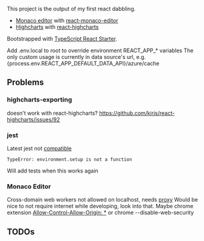 This project is the output of my first react dabbling.
* [Monaco editor](https://microsoft.github.io/monaco-editor/) with [react-monaco-editor](https://www.npmjs.com/package/react-monaco-editor)
* [Highcharts](https://www.npmjs.com/package/highcharts) with [react-highcharts](https://www.npmjs.com/package/react-highcharts)

Bootstrapped with [TypeScript React Starter](https://github.com/Microsoft/TypeScript-React-Starter).

Add .env.local to root to override environment REACT_APP_* variables
The only custom usage is currently in data source's url, e.g.
{process.env.REACT_APP_DEFAULT_DATA_API}/azure/cache

## Problems
### highcharts-exporting
doesn't work with react-highcharts?
https://github.com/kirjs/react-highcharts/issues/92
### jest
Latest jest not [compatible](https://github.com/facebook/jest/issues/5119)
```
TypeError: environment.setup is not a function
```
Will add tests when this works again
### Monaco Editor 
Cross-domain web workers not allowed on localhost, needs [proxy](https://github.com/Microsoft/monaco-editor#integrate-cross-domain)
Would be nice to not require internet while developing, look into that.
Maybe chrome extension [Allow-Control-Allow-Origin: *](https://chrome.google.com/webstore/detail/allow-control-allow-origi/nlfbmbojpeacfghkpbjhddihlkkiljbi?hl=en)
or chrome --disable-web-security
## TODOs
